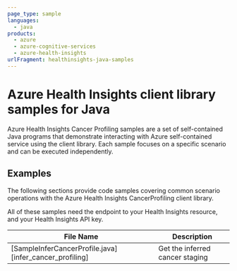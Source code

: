 ```yaml
---
page_type: sample
languages:
  - java
products:
  - azure
  - azure-cognitive-services
  - azure-health-insights
urlFragment: healthinsights-java-samples
---
```


# Azure Health Insights client library samples for Java

Azure Health Insights Cancer Profiling samples are a set of self-contained Java programs that demonstrate interacting with Azure self-contained service using the client library. Each sample focuses on a specific scenario and can be executed independently.

## Examples

The following sections provide code samples covering common scenario operations with the Azure Health Insights CancerProfiling client library.

All of these samples need the endpoint to your Health Insights resource, and your Health Insights API key.

|**File Name**|**Description**|
|----------------|-------------|
|[SampleInferCancerProfile.java][infer_cancer_profiling]|Get the inferred cancer staging|

<!-- LINKS 
[infer_cancer_profiling]: 
-->
